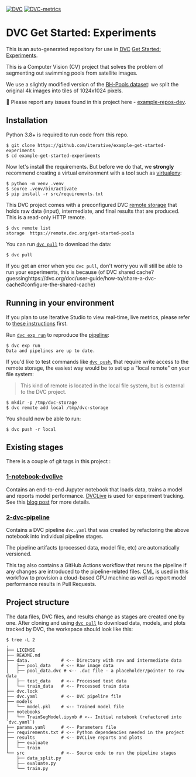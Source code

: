 [![DVC](https://img.shields.io/badge/-Open_in_Studio-grey.svg?style=flat-square&logo=dvc)](https://studio.iterative.ai/team/Iterative/projects/example-get-started-experiments-y8toqd433r) 
[![DVC-metrics](https://img.shields.io/badge/dynamic/json?style=flat-square&colorA=grey&colorB=F46737&label=Dice%20Metric&url=https://github.com/iterative/example-get-started-experiments/raw/main/results/evaluate/metrics.json&query=dice_multi)](https://github.com/iterative/example-get-started-experiments/raw/main/results/evaluate/metrics.json)

# DVC Get Started: Experiments

This is an auto-generated repository for use in [DVC](https://dvc.org)
[Get Started: Experiments](https://dvc.org/doc/start/experiment-management).

This is a Computer Vision (CV) project that solves the problem of segmenting out 
swimming pools from satellite images. 

We use a slightly modified version of the [BH-Pools dataset](http://patreo.dcc.ufmg.br/2020/07/29/bh-pools-watertanks-datasets/):
we split the original 4k images into tiles of 1024x1024 pixels.


🐛 Please report any issues found in this project here -
[example-repos-dev](https://github.com/iterative/example-repos-dev).

## Installation

Python 3.8+ is required to run code from this repo.

```console
$ git clone https://github.com/iterative/example-get-started-experiments
$ cd example-get-started-experiments
```

Now let's install the requirements. But before we do that, we **strongly**
recommend creating a virtual environment with a tool such as
[virtualenv](https://virtualenv.pypa.io/en/stable/):

```console
$ python -m venv .venv
$ source .venv/bin/activate
$ pip install -r src/requirements.txt
```

This DVC project comes with a preconfigured DVC
[remote storage](https://dvc.org/doc/commands-reference/remote) that holds raw
data (input), intermediate, and final results that are produced. This is a
read-only HTTP remote.

```console
$ dvc remote list
storage  https://remote.dvc.org/get-started-pools
```

You can run [`dvc pull`](https://man.dvc.org/pull) to download the data:

```console
$ dvc pull
```
If you get an error when you `dvc pull`, don't worry you will still be able to run your experiments, this is because (of DVC shared cache? guessinghttps://dvc.org/doc/user-guide/how-to/share-a-dvc-cache#configure-the-shared-cache)

## Running in your environment

If you plan to use Iterative Studio to view real-time, live metrics, please refer to [these instructions](https://dvc.org/doc/studio/user-guide/projects-and-experiments/live-metrics-and-plots) first. 

Run [`dvc exp run`](https://man.dvc.org/exp/run) to reproduce the
[pipeline](https://dvc.org/doc/user-guide/pipelines/defining-pipelinese):

```console
$ dvc exp run
Data and pipelines are up to date.
```

If you'd like to test commands like [`dvc push`](https://man.dvc.org/push),
that require write access to the remote storage, the easiest way would be to set
up a "local remote" on your file system:

> This kind of remote is located in the local file system, but is external to
> the DVC project.

```console
$ mkdir -p /tmp/dvc-storage
$ dvc remote add local /tmp/dvc-storage
```

You should now be able to run:

```console
$ dvc push -r local
```

## Existing stages

There is a couple of git tags in this project :

### [1-notebook-dvclive](https://github.com/iterative/example-get-started-experiments/tree/1-notebook-dvclive)

Contains an end-to-end Jupyter notebook that loads data, trains a model and 
reports model performance. 
[DVCLive](https://dvc.org/doc/dvclive) is used for experiment tracking. 
See this [blog post](https://iterative.ai/blog/exp-tracking-dvc-python) for more
details.

### [2-dvc-pipeline](https://github.com/iterative/example-get-started-experiments/tree/2-dvc-pipeline)

Contains a DVC pipeline `dvc.yaml` that was created by refactoring the above 
notebook into individual pipeline stages. 

The pipeline artifacts (processed data, model file, etc) are automatically 
versioned. 

This tag also contains a GitHub Actions workflow that reruns the pipeline if any
 changes are introduced to the pipeline-related files. 
[CML](https://cml.dev/) is used in this workflow to provision a cloud-based GPU 
machine as well as report model performance results in Pull Requests.

## Project structure

The data files, DVC files, and results change as stages are created one by one.
After cloning and using [`dvc pull`](https://man.dvc.org/pull) to download
data, models, and plots tracked by DVC, the workspace should look like this:

```console
$ tree -L 2
.
├── LICENSE
├── README.md
├── data.            # <-- Directory with raw and intermediate data
│   ├── pool_data    # <-- Raw image data
│   ├── pool_data.dvc # <-- .dvc file - a placeholder/pointer to raw data
│   ├── test_data    # <-- Processed test data
│   └── train_data   # <-- Processed train data
├── dvc.lock
├── dvc.yaml         # <-- DVC pipeline file
├── models
│   └── model.pkl    # <-- Trained model file
├── notebooks
│   └── TrainSegModel.ipynb # <-- Initial notebook (refactored into `dvc.yaml`) 
├── params.yaml      # <-- Parameters file
├── requirements.txt # <-- Python dependencies needed in the project
├── results          # <-- DVCLive reports and plots
│   ├── evaluate
│   └── train
└── src              # <-- Source code to run the pipeline stages
    ├── data_split.py
    ├── evaluate.py
    └── train.py
```
